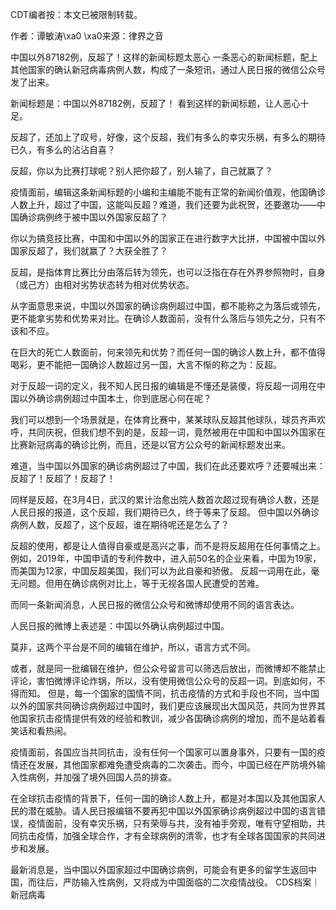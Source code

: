 CDT编者按：本文已被限制转载。

作者：谭敏涛\xa0 \xa0来源：律界之音

中国以外87182例，反超了！这样的新闻标题太恶心 一条恶心的新闻标题，配上其他国家的确认新冠病毒病例人数，构成了一条短讯，通过人民日报的微信公众号发了出来。

新闻标题是：中国以外87182例，反超了！ 看到这样的新闻标题，让人恶心十足。

反超了，还加上了叹号，好像，这个反超，我们有多么的幸灾乐祸，有多么的期待已久，有多么的沾沾自喜？

反超，你以为比赛打球呢？别人把你超了，别人输了，自己就赢了？

疫情面前，编辑这条新闻标题的小编和主编能不能有正常的新闻价值观，他国确诊人数上升，超过了中国，这能叫反超？难道，我们还要为此祝贺，还要邀功——中国确诊病例终于被中国以外国家反超了？

你以为搞竞技比赛，中国和中国以外的国家正在进行数字大比拼，中国被中国以外国家反超了，我们就赢了？大获全胜了？

反超，是指体育比赛比分由落后转为领先，也可以泛指在存在外界参照物时，自身（或己方）由相对劣势状态转为相对优势状态。

从字面意思来说，中国以外国家的确诊病例超过中国，都不能称之为落后或领先，更不能拿劣势和优势来对比。在确诊人数面前，没有什么落后与领先之分，只有不该和不应。

在巨大的死亡人数面前，何来领先和优势？而任何一国的确诊人数上升，都不值得喝彩，更不能把一国确诊人数超过另一国，大言不惭的称之为：反超。

对于反超一词的定义，我不知人民日报的编辑是不懂还是装傻，将反超一词用在中国以外确诊病例超过中国本土，你到底居心何在呢？

我们可以想到一个场景就是，在体育比赛中，某某球队反超其他球队，球员齐声欢呼，共同庆祝，但我们想不到的是，反超一词，竟然被用在中国和中国以外国家在比赛新冠病毒的确诊比例，而且，还是以官方公众号的新闻标题发出来。

难道，当中国以外国家的确诊病例超过了中国，我们在此还要欢呼？还要喊出来：反超了！反超了！反超了！

同样是反超，在3月4日，武汉的累计治愈出院人数首次超过现有确诊人数，还是人民日报的报道，这个反超，我们期待已久，终于等来了反超。 但中国以外确诊病例人数，反超了，这个反超，谁在期待呢还是怎么了？

反超的使用，都是让人值得自豪或是高兴之事，而不是将反超用在任何事情之上。例如，2019年，中国申请的专利件数中，进入前50名的企业来看，中国为19家，而美国为12家，中国反超美国，我们可以为此自豪和骄傲。 反超一词用在此，毫无问题。但用在确诊病例对比上，等于无视各国人民遭受的苦难。

而同一条新闻消息，人民日报的微信公众号和微博却使用不同的语言表达。

人民日报的微博上表述是：中国以外确认病例超过中国。

莫非，这两个平台是不同的编辑在维护，所以，语言方式不同。

或者，就是同一批编辑在维护，但公众号留言可以筛选后放出，而微博却不能禁止评论，害怕微博评论炸锅，所以，没有使用微信公众号的反超一词。到底如何，不得而知。 但是，每一个国家的国情不同，抗击疫情的方式和手段也不同，当中国以外的国家共同确诊病例超过中国时，我们更应该展现出大国风范，共同为世界其他国家抗击疫情提供有效的经验和教训，减少各国确诊病例的增加，而不是站着看笑话和看热闹。

疫情面前，各国应当共同抗击，没有任何一个国家可以置身事外，只要有一国的疫情还在发展，其他国家都难免遭受病毒的二次袭击。而今，中国已经在严防境外输入性病例，并加强了境外回国人员的排查。

在全球抗击疫情的背景下，任何一国的确诊人数上升，都是对本国以及其他国家人民的潜在威胁。请人民日报编辑不要再犯中国以外国家确诊病例超过中国的语言错误，疫情面前，没有幸灾乐祸，只有荣辱与共，没有袖手旁观，唯有守望相助，共同抗击疫情，加强全球合作，才有全球病例的清零，也才有全球各国国家的共同进步和发展。

最新消息是，当中国以外国家超过中国确诊病例，可能会有更多的留学生返回中国，而往后，严防输入性病例，又将成为中国面临的二次疫情战役。   CDS档案｜新冠病毒  
